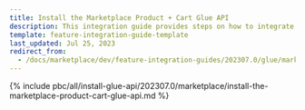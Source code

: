 ```yaml
---
title: Install the Marketplace Product + Cart Glue API
description: This integration guide provides steps on how to integrate the Marketplace Product + Cart Glue API feature into a Spryker project.
template: feature-integration-guide-template
last_updated: Jul 25, 2023
redirect_from:
  - /docs/marketplace/dev/feature-integration-guides/202307.0/glue/marketplace-product-cart-feature-integration.html
---
```


{% include pbc/all/install-glue-api/202307.0/marketplace/install-the-marketplace-product-cart-glue-api.md %} <!-- To edit, see /_includes/pbc/all/install-glue-api/202307.0/marketplace/install-the-marketplace-product-cart-glue-api.md -->

